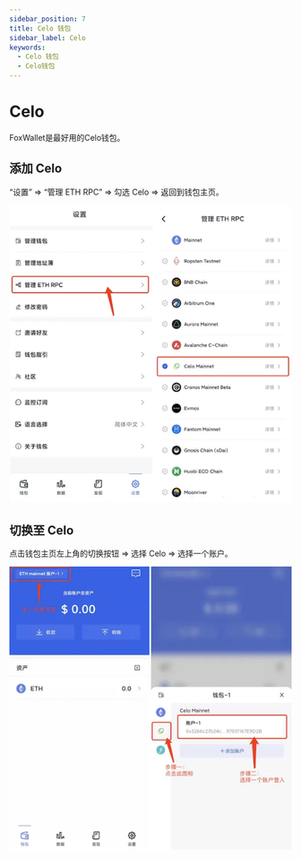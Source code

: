 ```yaml
---
sidebar_position: 7
title: Celo 钱包
sidebar_label: Celo
keywords:
  - Celo 钱包
  - Celo钱包
---
```


# Celo

FoxWallet是最好用的Celo钱包。

## 添加 Celo

“设置” => “管理 ETH RPC” => 勾选 Celo => 返回到钱包主页。

![](../img/add-celo.webp)

## 切换至 Celo

点击钱包主页左上角的切换按钮 => 选择 Celo => 选择一个账户。

![](../img/switch-celo.webp)